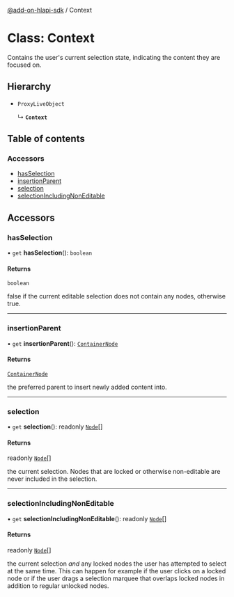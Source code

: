 [@add-on-hlapi-sdk](../overview.md) / Context

# Class: Context

Contains the user's current selection state, indicating the content they are focused on.

## Hierarchy

- `ProxyLiveObject`

  ↳ **`Context`**

## Table of contents

### Accessors

- [hasSelection](Context.md#hasSelection)
- [insertionParent](Context.md#insertionParent)
- [selection](Context.md#selection)
- [selectionIncludingNonEditable](Context.md#selectionIncludingNonEditable)

## Accessors

### <a id="hasSelection" name="hasSelection"></a> hasSelection

• `get` **hasSelection**(): `boolean`

#### Returns

`boolean`

false if the current editable selection does not contain any nodes, otherwise true.

___

### <a id="insertionParent" name="insertionParent"></a> insertionParent

• `get` **insertionParent**(): [`ContainerNode`](ContainerNode.md)

#### Returns

[`ContainerNode`](ContainerNode.md)

the preferred parent to insert newly added content into.

___

### <a id="selection" name="selection"></a> selection

• `get` **selection**(): readonly [`Node`](Node.md)[]

#### Returns

readonly [`Node`](Node.md)[]

the current selection. Nodes that are locked or otherwise non-editable are never included in the selection.

___

### <a id="selectionIncludingNonEditable" name="selectionIncludingNonEditable"></a> selectionIncludingNonEditable

• `get` **selectionIncludingNonEditable**(): readonly [`Node`](Node.md)[]

#### Returns

readonly [`Node`](Node.md)[]

the current selection *and* any locked nodes the user has attempted to select at the same time. This can
happen for example if the user clicks on a locked node or if the user drags a selection marquee that overlaps
locked nodes in addition to regular unlocked nodes.
